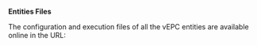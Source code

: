 
**Entities Files**

The configuration and execution files of all the vEPC entities are available online in the URL:

